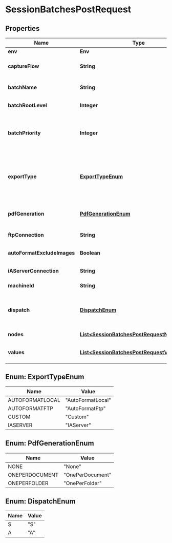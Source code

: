 

# SessionBatchesPostRequest


## Properties

| Name | Type | Description | Notes |
|------------ | ------------- | ------------- | -------------|
|**env** | **Env** |  |  |
|**captureFlow** | **String** | CaptureFlow name. Required only of exportType is \&quot;IAServer\&quot; |  [optional] |
|**batchName** | **String** | Required string. Batch name (schema available). Has to be unique. |  |
|**batchRootLevel** | **Integer** | Required Integer. 0 based, must be between 1 and 7. |  |
|**batchPriority** | **Integer** | Batch priority. It must be between 0 and 100. If not supplied, it will default to 50. This is only used when exporting to an Intelligent Capture Server |  [optional] |
|**exportType** | [**ExportTypeEnum**](#ExportTypeEnum) | One of \&quot;AutoFormatLocal\&quot;, \&quot;AutoFormatFtp\&quot;, \&quot;Custom\&quot;, \&quot;IAServer\&quot;. Default value is \&quot;AutoFormatLocal\&quot;. |  [optional] |
|**pdfGeneration** | [**PdfGenerationEnum**](#PdfGenerationEnum) | One of \&quot;None\&quot;, \&quot;OnePerDocument\&quot;, \&quot;OnePerFolder\&quot;. Default is \&quot;None\&quot;. |  [optional] |
|**ftpConnection** | **String** | Required only if exportType is \&quot;AutoFormatFtp\&quot;. |  [optional] |
|**autoFormatExcludeImages** | **Boolean** | Required if exportType is \&quot;AutoFormatLocal\&quot; or \&quot;AutoFormatFtp\&quot;. |  [optional] |
|**iAServerConnection** | **String** | Required only if exportType is \&quot;IAServer\&quot;. |  [optional] |
|**machineId** | **String** | Id of machine creating this batch. |  [optional] |
|**dispatch** | [**DispatchEnum**](#DispatchEnum) | One \&quot;S\&quot; or \&quot;A\&quot;, Default is \&quot;S\&quot;. S – Synchronous, A - Asynchronous |  [optional] |
|**nodes** | [**List&lt;SessionBatchesPostRequestNodesInner&gt;**](SessionBatchesPostRequestNodesInner.md) | Required. Nodes are processed in given order. |  |
|**values** | [**List&lt;SessionBatchesPostRequestValuesInner&gt;**](SessionBatchesPostRequestValuesInner.md) | Values are processed in the given order and the last writer wins. |  [optional] |



## Enum: ExportTypeEnum

| Name | Value |
|---- | -----|
| AUTOFORMATLOCAL | &quot;AutoFormatLocal&quot; |
| AUTOFORMATFTP | &quot;AutoFormatFtp&quot; |
| CUSTOM | &quot;Custom&quot; |
| IASERVER | &quot;IAServer&quot; |



## Enum: PdfGenerationEnum

| Name | Value |
|---- | -----|
| NONE | &quot;None&quot; |
| ONEPERDOCUMENT | &quot;OnePerDocument&quot; |
| ONEPERFOLDER | &quot;OnePerFolder&quot; |



## Enum: DispatchEnum

| Name | Value |
|---- | -----|
| S | &quot;S&quot; |
| A | &quot;A&quot; |



